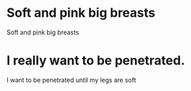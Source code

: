 # Soft and pink big breasts
Soft and pink big breasts
# I really want to be penetrated.
I want to be penetrated until my legs are soft
